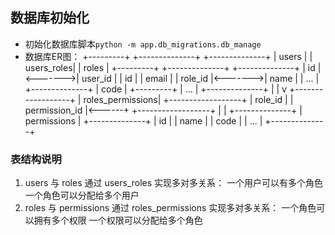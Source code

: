 ## 数据库初始化
- 初始化数据库脚本`python -m app.db_migrations.db_manage`
- 数据库ER图：
+---------+         +--------------+         +--------------+
|  users  |         |   users_roles|         |    roles     |
+---------+         +--------------+         +--------------+
| id      |<------->| user_id      |         | id           |
| email   |         | role_id      |<------->| name         |
| ...     |         +--------------+         | code         |
+---------+                                  | ...          |
                                             +--------------+
                                                    |
                                                    |
                                                    v
                                             +------------------+
                                             | roles_permissions|
                                             +------------------+
                                             | role_id          |
                                             | permission_id    |<------+
                                             +------------------+       |
                                                                        |
                                                                  +--------------+
                                                                  | permissions  |
                                                                  +--------------+
                                                                  | id           |
                                                                  | name         |
                                                                  | code         |
                                                                  | ...          |
                                                                  +--------------+
### 表结构说明
1. users 与 roles
      通过 users_roles 实现多对多关系：
            一个用户可以有多个角色
            一个角色可以分配给多个用户
2. roles 与 permissions
      通过 roles_permissions 实现多对多关系：
            一个角色可以拥有多个权限
            一个权限可以分配给多个角色